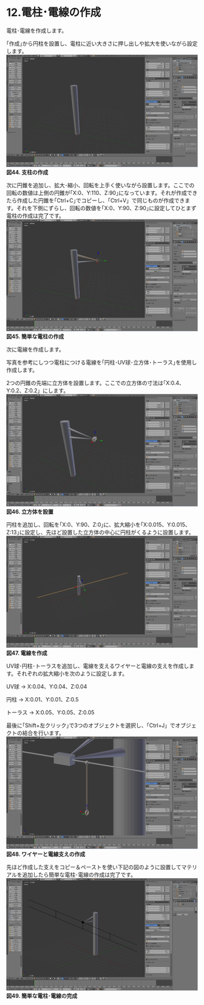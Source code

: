 # 12.電柱･電線の作成

電柱･電線を作成します。

｢作成｣から円柱を設置し、電柱に近い大きさに押し出しや拡大を使いながら設定します。![](/assets/2017y07m13d_162123485.jpg)**図44. 支柱の作成**

次に円錐を追加し、拡大･縮小、回転を上手く使いながら設置します。ここでの回転の数値は上側の円錐が｢X:0、Y:110、Z:90｣になっています。それが作成できたら作成した円錐を｢Ctrl+C｣でコピーし、｢Ctrl+V」で同じものが作成できます。それを下側にずらし、回転の数値を｢X:0、Y:90、Z:90｣に設定してひとまず電柱の作成は完了です。![](/assets/2017y07m13d_162219058.jpg)**図45. 簡単な電柱の作成**

次に電線を作成します。

写真を参考にしつつ電柱につける電線を｢円柱･UV球･立方体･トーラス｣を使用し作成します。

2つの円錐の先端に立方体を設置します。ここでの立方体の寸法は｢X:0.4、Y:0.2、Z:0.2」にします。![](/assets/2017y07m13d_163541106.jpg)**図46. 立方体を設置**

円柱を追加し、回転を｢X:0、Y:90、Z:0｣に、拡大縮小を｢X:0.015、Y:0.015、Z:13｣に設定し、先ほど設置した立方体の中心に円柱がくるように設置します。![](/assets/2017y07m13d_164648167.jpg)**図47. 電線を作成**

UV球･円柱･トーラスを追加し、電線を支えるワイヤーと電線の支えを作成します。それぞれの拡大縮小を次のように設定します。

UV球 -&gt; X:0.04、Y:0.04、Z:0.04

円柱 -&gt; X:0.01、Y:0.01、Z:0.5

トーラス -&gt; X:0.05、Y:0.05、Z:0.05

最後に｢Shift+左クリック｣で3つのオブジェクトを選択し、｢Ctrl+J」でオブジェクトの結合を行います。![](/assets/2017y07m13d_171941430.jpg)**図48. ワイヤーと電線支えの作成**

先ほど作成した支えをコピー＆ペーストを使い下記の図のように設置してマテリアルを追加したら簡単な電柱･電線の作成は完了です。![](/assets/2017y07m13d_173047743.jpg)**図49. 簡単な電柱･電線の完成**

